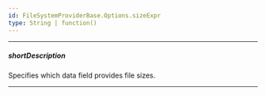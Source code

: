 ```yaml
---
id: FileSystemProviderBase.Options.sizeExpr
type: String | function()
---
```

---
##### shortDescription
Specifies which data field provides file sizes.

---
